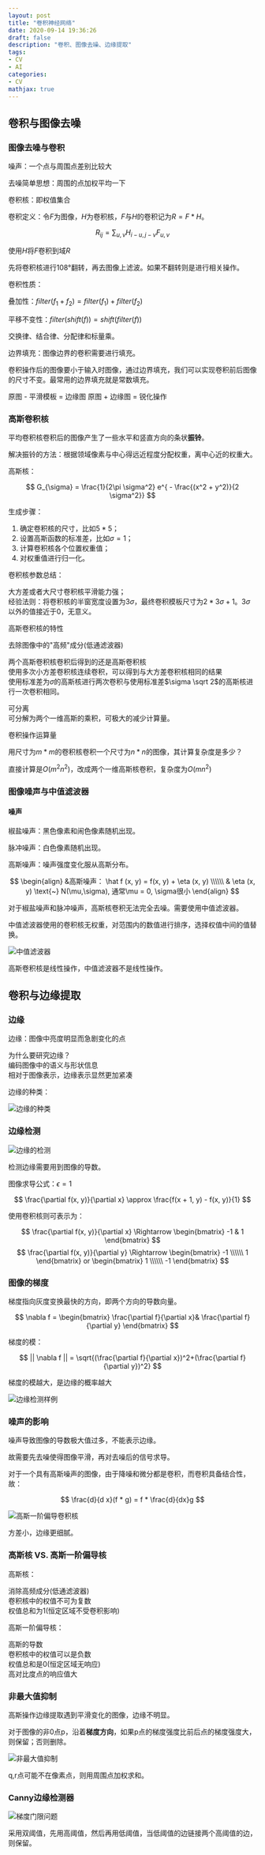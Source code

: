 ```yaml
---
layout: post
title: "卷积神经网络"
date: 2020-09-14 19:36:26
draft: false
description: "卷积、图像去噪、边缘提取"
tags: 
- CV
- AI
categories: 
- CV
mathjax: true
---
```


## 卷积与图像去噪

### 图像去噪与卷积

噪声：一个点与周围点差别比较大

去噪简单思想：周围的点加权平均一下

卷积核：即权值集合

卷积定义：令$F$为图像，$H$为卷积核，$F$与$H$的卷积记为$R=F * H$。

$$
R_{ij} = \sum_{u,v} H_{i-u,j-v} F_{u,v}
$$

使用$H$将$F$卷积到域$R$

先将卷积核进行$108°$翻转，再去图像上滤波。如果不翻转则是进行相关操作。

卷积性质：

叠加性：$filter(f_1 + f_2) = filter(f_1) + filter(f_2)$

平移不变性：$filter( shift(f) ) = shift( filter(f) )$

交换律、结合律、分配律和标量乘。

边界填充：图像边界的卷积需要进行填充。

卷积操作后的图像要小于输入时图像，通过边界填充，我们可以实现卷积前后图像的尺寸不变。最常用的边界填充就是常数填充。

原图 - 平滑模板 = 边缘图
原图 + 边缘图 = 锐化操作

### 高斯卷积核

平均卷积核卷积后的图像产生了一些水平和竖直方向的条状**振铃**。

解决振铃的方法：根据领域像素与中心得远近程度分配权重，离中心近的权重大。

高斯核：

$$
G_{\sigma} = \frac{1}{2\pi \sigma^2} e^{ - \frac{(x^2 + y^2)}{2 \sigma^2}}
$$

生成步骤：
1. 确定卷积核的尺寸，比如$5 * 5$；
2. 设置高斯函数的标准差，比如$\sigma = 1$；
3. 计算卷积核各个位置权重值；
4. 对权重值进行归一化。

卷积核参数总结：

大方差或者大尺寸卷积核平滑能力强；  
经验法则：将卷积核的半窗宽度设置为$3\sigma$，最终卷积模板尺寸为$2 * 3 \sigma + 1$。$3\sigma$以外的值接近于$0$，无意义。

高斯卷积核的特性

去除图像中的"高频"成分(低通滤波器)

两个高斯卷积核卷积后得到的还是高斯卷积核  
使用多次小方差卷积核连续卷积，可以得到与大方差卷积核相同的结果  
使用标准差为$\sigma$的高斯核进行两次卷积与使用标准差$\sigma \sqrt 2$的高斯核进行一次卷积相同。

可分离  
可分解为两个一维高斯的乘积，可极大的减少计算量。

卷积操作运算量

用尺寸为$m * m$的卷积核卷积一个尺寸为$n * n$的图像，其计算复杂度是多少？

直接计算是$O(m^2n^2)$，改成两个一维高斯核卷积，复杂度为$O(mn^2)$

### 图像噪声与中值滤波器

#### 噪声

椒盐噪声：黑色像素和闹色像素随机出现。

脉冲噪声：白色像素随机出现。

高斯噪声：噪声强度变化服从高斯分布。

$$
\begin{align}
&高斯噪声： \hat f (x, y) = f(x, y) + \eta (x, y) \\\\\\
& \eta (x, y) \text{~} N(\mu,\sigma), 通常\mu = 0, \sigma很小
\end{align}
$$

对于椒盐噪声和脉冲噪声，高斯核卷积无法完全去噪。需要使用中值滤波器。

中值滤波器使用的卷积核无权重，对范围内的数值进行排序，选择权值中间的值替换。

![中值滤波器](/images/CV/ConvolutionalNeuralNetwork_1.png)

高斯卷积核是线性操作，中值滤波器不是线性操作。

## 卷积与边缘提取

### 边缘

边缘：图像中亮度明显而急剧变化的点

为什么要研究边缘？  
编码图像中的语义与形状信息  
相对于图像表示，边缘表示显然更加紧凑

边缘的种类：

![边缘的种类](/images/CV/ConvolutionalNeuralNetwork_2.png)

### 边缘检测

![边缘的检测](/images/CV/ConvolutionalNeuralNetwork_3.png)

检测边缘需要用到图像的导数。

图像求导公式：$\epsilon = 1$

$$
\frac{\partial f(x, y)}{\partial x} \approx \frac{f(x + 1, y) - f(x, y)}{1}
$$

使用卷积核则可表示为：

$$
\frac{\partial f(x, y)}{\partial x} \Rightarrow \begin{bmatrix} -1 & 1 \end{bmatrix}
$$
$$
\frac{\partial f(x, y)}{\partial y} \Rightarrow \begin{bmatrix} -1 \\\\\\ 1 \end{bmatrix} or \begin{bmatrix} 1 \\\\\\ -1 \end{bmatrix}
$$

### 图像的梯度

梯度指向灰度变换最快的方向，即两个方向的导数向量。

$$
\nabla f = \begin{bmatrix} \frac{\partial f}{\partial x}& \frac{\partial f}{\partial y} \end{bmatrix}  
$$

梯度的模：

$$
|| \nabla f || = \sqrt{(\frac{\partial f}{\partial x})^2+(\frac{\partial f}{\partial y})^2}
$$

梯度的模越大，是边缘的概率越大

![边缘检测样例](/images/CV/ConvolutionalNeuralNetwork_4.png)

### 噪声的影响

噪声导致图像的导数极大值过多，不能表示边缘。

故需要先去噪使得图像平滑，再对去噪后的信号求导。

对于一个具有高斯噪声的图像，由于降噪和微分都是卷积，而卷积具备结合性，故：

$$
\frac{d}{d x}(f * g) = f * \frac{d}{dx}g
$$

![高斯一阶偏导卷积核](/images/CV/ConvolutionalNeuralNetwork_5.png)

方差小，边缘更细腻。

### 高斯核 VS. 高斯一阶偏导核

高斯核：

消除高频成分(低通滤波器)  
卷积核中的权值不可为复数  
权值总和为1(恒定区域不受卷积影响)

高斯一阶偏导核：

高斯的导数  
卷积核中的权值可以是负数  
权值总和是0(恒定区域无响应)  
高对比度点的响应值大

### 非最大值抑制

高斯操作边缘提取遇到平滑变化的图像，边缘不明显。

对于图像的非0点p，沿着**梯度方向**，如果p点的梯度强度比前后点的梯度强度大，则保留；否则删除。

![非最大值抑制](/images/CV/ConvolutionalNeuralNetwork_6.png)

q,r点可能不在像素点，则用周围点加权求和。

### Canny边缘检测器

![梯度门限问题](/images/CV/ConvolutionalNeuralNetwork_7.png)

采用双阈值，先用高阈值，然后再用低阈值，当低阈值的边链接两个高阈值的边，则保留。